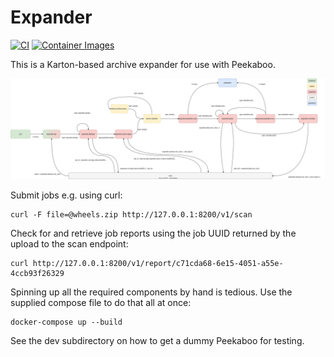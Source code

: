 # Expander

[![CI](https://github.com/science-computing/expander/actions/workflows/container-ci.yml/badge.svg)](https://github.com/science-computing/expander/actions/workflows/container-ci.yml)
[![Container Images](https://github.com/science-computing/expander/actions/workflows/container-image-publish.yml/badge.svg)](https://github.com/science-computing/expander/actions/workflows/container-image-publish.yml)

This is a Karton-based archive expander for use with Peekaboo.

[![](docs/expander-schematic.svg)](docs/expander-schematic.svg?raw=true)

Submit jobs e.g. using curl:

``` shell
curl -F file=@wheels.zip http://127.0.0.1:8200/v1/scan
```

Check for and retrieve job reports using the job UUID returned by the upload to
the scan endpoint:

``` shell
curl http://127.0.0.1:8200/v1/report/c71cda68-6e15-4051-a55e-4ccb93f26329
```

Spinning up all the required components by hand is tedious. Use the supplied
compose file to do that all at once:

``` shell
docker-compose up --build
```

See the dev subdirectory on how to get a dummy Peekaboo for testing.
